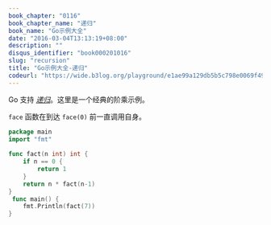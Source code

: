```yaml
---
book_chapter: "0116"
book_chapter_name: "递归"
book_name: "Go示例大全"
date: "2016-03-04T13:13:19+08:00"
description: ""
disqus_identifier: "book000201016"
slug: "recursion"
title: "Go示例大全-递归"
codeurl: "https://wide.b3log.org/playground/e1ae99a129db5b5c798e0069f49feb44.go"
---
```

 
Go 支持 <a href="http://zh.wikipedia.org/wiki/%E9%80%92%E5%BD%92_(%E8%AE%A1%E7%AE%97%E6%9C%BA%E7%A7%91%E5%AD%A6)"><em>递归</em></a>。这里是一个经典的阶乘示例。





`face` 函数在到达 `face(0)` 前一直调用自身。


 

```go
package main  
import "fmt"  
 
func fact(n int) int {
    if n == 0 {
        return 1
    }
    return n * fact(n-1)
}  
 func main() {
    fmt.Println(fact(7))
}  
```
